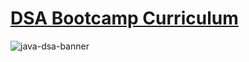# [DSA Bootcamp Curriculum](https://github.com/kunal-kushwaha/DSA-Bootcamp-Java)
![java-dsa-banner](https://github.com/thatbeautifuldream/java-dsa-boootcamp/blob/main/banner-xl.gif)
